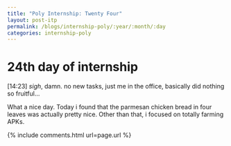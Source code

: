 ```yaml
---
title: "Poly Internship: Twenty Four"
layout: post-itp
permalink: /blogs/internship-poly/:year/:month/:day
categories: internship-poly
---
```

# 24th day of internship

<span class="timestamp">[14:23]</span> _sigh_, damn. no new tasks, just me in the office, basically did nothing so fruitful...

What a nice day. Today i found that the parmesan chicken bread in four leaves was actually pretty nice. Other than that, i focused on totally farming APKs.


{% include comments.html url=page.url %}
